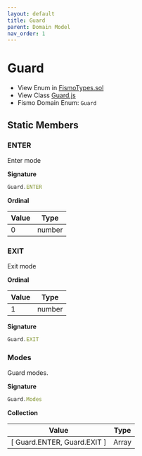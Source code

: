 ```yaml
---
layout: default
title: Guard
parent: Domain Model
nav_order: 1
---
```

# Guard
* View Enum in [FismoTypes.sol](https://github.com/cliffhall/Fismo/blob/main/contracts/domain/FismoTypes.sol#L13)
* View Class [Guard.js](https://github.com/cliffhall/Fismo/blob/main/scripts/domain/enum/Guard.js)
* Fismo Domain Enum: `Guard`

## Static Members

### ENTER
Enter mode

**Signature**
```javascript
Guard.ENTER
```
**Ordinal**

| Value | Type   |
|-------|--------|
| 0     | number | 

### EXIT
Exit mode

**Ordinal**

| Value | Type   |
|-------|--------|
| 1     | number | 


**Signature**
```javascript
Guard.EXIT
```

### Modes
Guard modes. 

**Signature**
```javascript
Guard.Modes
```

**Collection**

| Value                       | Type  |
|-----------------------------|-------|
| [ Guard.ENTER, Guard.EXIT ] | Array | 
